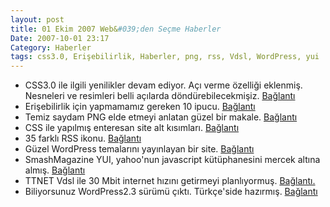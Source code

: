 ```yaml
---
layout: post
title: 01 Ekim 2007 Web&#039;den Seçme Haberler
Date: 2007-10-01 23:17
Category: Haberler
tags: css3.0, Erişebilirlik, Haberler, png, rss, Vdsl, WordPress, yui
---
```


-   CSS3.0 ile ilgili yenilikler devam ediyor. Açı verme özelliği
    eklenmiş. Nesneleri ve resimleri belli açılarda döndürebilecekmişiz.
    [Bağlantı][]
-   Erişebilirlik için yapmamamız gereken 10 ipucu. [Bağlantı][1]
-   Temiz saydam PNG elde etmeyi anlatan güzel bir makale. [Bağlantı][2]
-   CSS ile yapılmış enteresan site alt kısımları. [Bağlantı][3]
-   35 farklı RSS ikonu. [Bağlantı][4]
-   Güzel WordPress temalarını yayınlayan bir site. [Bağlantı][5]
-   SmashMagazine YUI, yahoo'nun javascript kütüphanesini mercek altına
    almış. [Bağlantı][6]
-   TTNET Vdsl ile 30 Mbit internet hızını getirmeyi planlıyormuş.
    [Bağlantı.][]
-   Biliyorsunuz WordPress2.3 sürümü çıktı. Türkçe'side hazırmış.
    [Bağlantı][7]


  [Bağlantı]: http://www.css3.info/latest-updates-to-css-3-modules/
    "açı ver"
  [1]: http://www.smashingmagazine.com/2007/09/27/10-usability-nightmares-you-should-be-aware-of/
    "erişebilirlik sorunları"
  [2]: http://www.sitepoint.com/blogs/2007/09/18/png8-the-clear-winner/
    "Temiz PNG "
  [3]: http://cssfooters.blogspot.com/ "Bağlantı"
  [4]: http://www.designbliss.com/2007/09/27/over-25-different-styles-of-rss-icons/
    "35 farklı RSS ikonu"
  [5]: http://wp-themes.designdisease.com/ "güzel wordPress temaları"
  [6]: http://www.smashingmagazine.com/2007/10/01/introducing-yui-the-rising-giant/
    "yui"
  [Bağlantı.]: http://www.livetekno.com/2007/09/vdsl-ile-30-mb-geliyor.html
    "30 mbit"
  [7]: http://www.wordpress-tr.com/wordpress-23-turkce/
    "wordPress 2.3 Türkçe"
